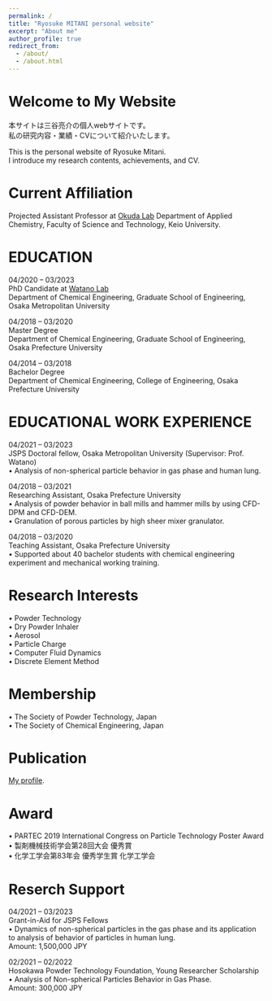 ```yaml
---
permalink: /
title: "Ryosuke MITANI personal website"
excerpt: "About me"
author_profile: true
redirect_from: 
  - /about/
  - /about.html
---
```



Welcome to My Website
======

本サイトは三谷亮介の個人webサイトです。  
私の研究内容・業績・CVについて紹介いたします。 

This is the personal website of Ryosuke Mitani.  
I introduce my research contents, achievements, and CV.  


Current Affiliation
======
Projected Assistant Professor at [Okuda Lab](https://www.applc.keio.ac.jp/~okuda/index.html) Department of Applied Chemistry, Faculty of Science and Technology, Keio University.


EDUCATION
======
04/2020 – 03/2023  
PhD Candidate at [Watano Lab](https://www.omu.ac.jp/eng/chemeng3/)  
Department of Chemical Engineering, Graduate School of Engineering, Osaka Metropolitan University  

04/2018 – 03/2020  
Master Degree  
Department of Chemical Engineering, Graduate School of Engineering, Osaka Prefecture University  

04/2014 – 03/2018  
Bachelor Degree  
Department of Chemical Engineering, College of Engineering, Osaka Prefecture University  


EDUCATIONAL WORK EXPERIENCE
======
04/2021 – 03/2023  
JSPS Doctoral fellow, Osaka Metropolitan University (Supervisor: Prof. Watano)  
• Analysis of non-spherical particle behavior in gas phase and human lung.  

04/2018 – 03/2021  
Researching Assistant, Osaka Prefecture University  
• Analysis of powder behavior in ball mills and hammer mills by using CFD-DPM and CFD-DEM.  
• Granulation of porous particles by high sheer mixer granulator.  

04/2018 – 03/2020  
Teaching Assistant, Osaka Prefecture University  
• Supported about 40 bachelor students with chemical engineering experiment and mechanical working training. 



Research Interests
======
• Powder Technology  
• Dry Powder Inhaler  
• Aerosol  
• Particle Charge  
• Computer Fluid Dynamics  
• Discrete Element Method  
 


Membership
======
• The Society of Powder Technology, Japan  
• The Society of Chemical Engineering, Japan  


Publication
======
[My profile](https://scholar.google.co.jp/citations?hl=en&view_op=list_works&gmla=AJsN-F7MOdB0a5l9VT4gs_hjp572QDANbkQb-rozw_B3oqe8vkIVijqHTje_WYbYZoGMlBca1SlajJHlnOJi_zGsYU_4IoF9DLUAIV-K3EuAnSxHE-L88jY&user=XoJApAsAAAAJ). 



Award
======
• PARTEC 2019 International Congress on Particle Technology Poster Award  
• 製剤機械技術学会第28回大会 優秀賞  
• 化学工学会第83年会 優秀学生賞 化学工学会  


Reserch Support
======
04/2021 – 03/2023  
Grant-in-Aid for JSPS Fellows  
• Dynamics of non-spherical particles in the gas phase and its application to analysis of behavior of particles in human lung.  
Amount: 1,500,000 JPY  

02/2021 – 02/2022  
Hosokawa Powder Technology Foundation, Young Researcher Scholarship  
• Analysis of Non-spherical Particles Behavior in Gas Phase.  
Amount: 300,000 JPY  
